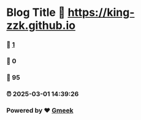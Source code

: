 # Blog Title :link: https://king-zzk.github.io 
### :page_facing_up: [1](https://king-zzk.github.io/tag.html) 
### :speech_balloon: 0 
### :hibiscus: 95 
### :alarm_clock: 2025-03-01 14:39:26 
### Powered by :heart: [Gmeek](https://github.com/Meekdai/Gmeek)
